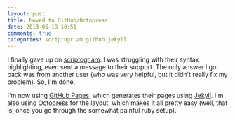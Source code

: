 ```yaml
---
layout: post
title: Moved to GitHub/Octopress
date: 2013-06-18 10:51
comments: true
categories: scriptogr.am github jekyll
---
```

I finally gave up on [scriptogr.am](http://www.scriptogr.am). I was struggling with their syntax highlighting, even sent a message to their support. The only answer I got back was from another user (who was very helpful, but it didn't really fix my problem). So, I'm done.

I'm now using [GitHub Pages](http://pages.github.com/), which generates their pages using [Jekyll](https://github.com/mojombo/jekyll). I'm also using [Octopress](http://octopress.org/) for the layout, which makes it all pretty easy (well, that is, once you go through the somewhat painful ruby setup).